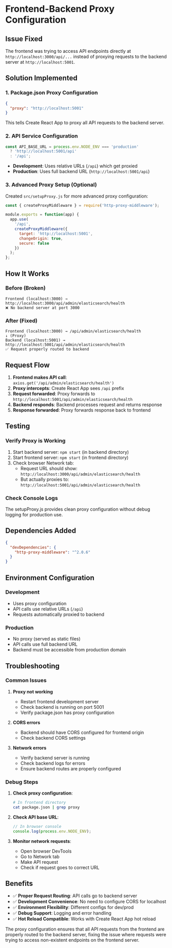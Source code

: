 # Frontend-Backend Proxy Configuration

## Issue Fixed
The frontend was trying to access API endpoints directly at `http://localhost:3000/api/...` instead of proxying requests to the backend server at `http://localhost:5001`.

## Solution Implemented

### 1. **Package.json Proxy Configuration**
```json
{
  "proxy": "http://localhost:5001"
}
```
This tells Create React App to proxy all API requests to the backend server.

### 2. **API Service Configuration**
```typescript
const API_BASE_URL = process.env.NODE_ENV === 'production' 
  ? 'http://localhost:5001/api' 
  : '/api';
```
- **Development**: Uses relative URLs (`/api`) which get proxied
- **Production**: Uses full backend URL (`http://localhost:5001/api`)

### 3. **Advanced Proxy Setup (Optional)**
Created `src/setupProxy.js` for more advanced proxy configuration:
```javascript
const { createProxyMiddleware } = require('http-proxy-middleware');

module.exports = function(app) {
  app.use(
    '/api',
    createProxyMiddleware({
      target: 'http://localhost:5001',
      changeOrigin: true,
      secure: false
    })
  );
};
```

## How It Works

### **Before (Broken)**
```
Frontend (localhost:3000) → http://localhost:3000/api/admin/elasticsearch/health
❌ No backend server at port 3000
```

### **After (Fixed)**
```
Frontend (localhost:3000) → /api/admin/elasticsearch/health
↓ (Proxy)
Backend (localhost:5001) → http://localhost:5001/api/admin/elasticsearch/health
✅ Request properly routed to backend
```

## Request Flow

1. **Frontend makes API call**: `axios.get('/api/admin/elasticsearch/health')`
2. **Proxy intercepts**: Create React App sees `/api` prefix
3. **Request forwarded**: Proxy forwards to `http://localhost:5001/api/admin/elasticsearch/health`
4. **Backend responds**: Backend processes request and returns response
5. **Response forwarded**: Proxy forwards response back to frontend

## Testing

### **Verify Proxy is Working**
1. Start backend server: `npm start` (in backend directory)
2. Start frontend server: `npm start` (in frontend directory)
3. Check browser Network tab:
   - Request URL should show: `http://localhost:3000/api/admin/elasticsearch/health`
   - But actually proxies to: `http://localhost:5001/api/admin/elasticsearch/health`

### **Check Console Logs**
The setupProxy.js provides clean proxy configuration without debug logging for production use.

## Dependencies Added

```json
{
  "devDependencies": {
    "http-proxy-middleware": "^2.0.6"
  }
}
```

## Environment Configuration

### **Development**
- Uses proxy configuration
- API calls use relative URLs (`/api`)
- Requests automatically proxied to backend

### **Production**
- No proxy (served as static files)
- API calls use full backend URL
- Backend must be accessible from production domain

## Troubleshooting

### **Common Issues**

1. **Proxy not working**
   - Restart frontend development server
   - Check backend is running on port 5001
   - Verify package.json has proxy configuration

2. **CORS errors**
   - Backend should have CORS configured for frontend origin
   - Check backend CORS settings

3. **Network errors**
   - Verify backend server is running
   - Check backend logs for errors
   - Ensure backend routes are properly configured

### **Debug Steps**

1. **Check proxy configuration**:
   ```bash
   # In frontend directory
   cat package.json | grep proxy
   ```

2. **Check API base URL**:
   ```javascript
   // In browser console
   console.log(process.env.NODE_ENV);
   ```

3. **Monitor network requests**:
   - Open browser DevTools
   - Go to Network tab
   - Make API request
   - Check if request goes to correct URL

## Benefits

- ✅ **Proper Request Routing**: API calls go to backend server
- ✅ **Development Convenience**: No need to configure CORS for localhost
- ✅ **Environment Flexibility**: Different configs for dev/prod
- ✅ **Debug Support**: Logging and error handling
- ✅ **Hot Reload Compatible**: Works with Create React App hot reload

The proxy configuration ensures that all API requests from the frontend are properly routed to the backend server, fixing the issue where requests were trying to access non-existent endpoints on the frontend server.
